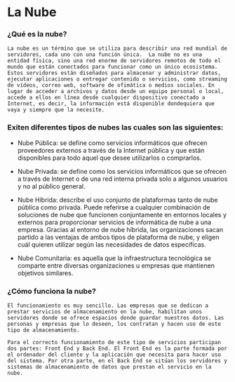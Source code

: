 # La Nube

### ¿Qué es la nube?
    
    La nube es un término que se utiliza para describir una red mundial de servidores, cada uno con una función única.  La nube no es una 
    entidad física, sino una red enorme de servidores remotos de todo el mundo que están conectados para funcionar como un único ecosistema.  
    Estos servidores están diseñados para almacenar y administrar datos, ejecutar aplicaciones o entregar contenido o servicios, como streaming de vídeos, correo web, software de ofimática o medios sociales. En lugar de acceder a archivos y datos desde un equipo personal o local, 
    accede a ellos en línea desde cualquier dispositivo conectado a Internet, es decir, la información está disponible dondequiera que vaya y siempre que la necesite.

### Exiten diferentes tipos de nubes las cuales son las siguientes: 

- Nube Pública: se define como servicios informáticos que ofrecen proveedores externos a través de la Internet pública y que están disponibles para todo aquel que desee utilizarlos o comprarlos.

- Nube Privada: se define como los servicios informáticos que se ofrecen a través de Internet o de una red interna privada solo a algunos usuarios y no al público general.

- Nube Híbrida:  describe el uso conjunto de plataformas tanto de nube pública como privada. Puede referirse a cualquier combinación de soluciones de nube que funcionen conjuntamente en entornos locales y externos para proporcionar servicios de informática de nube a una empresa. Gracias al entorno de nube híbrida, las organizaciones sacan partido a las ventajas de ambos tipos de plataforma de nube, y eligen cuál quieren utilizar según las necesidades de datos específicas.

- Nube Comunitaria: es aquella que la infraestructura tecnológica se comparte entre diversas organizaciones u empresas que mantienen objetivos similares.

### ¿Cómo funciona la nube?

    El funcionamiento es muy sencillo. Las empresas que se dedican a prestar servicios de almacenamiento en la nube, habilitan unos servidores donde se ofrece espacios donde guardar nuestros datos. Las personas y empresas que lo deseen, los contratan y hacen uso de este tipo de almacenamiento.

    Para el correcto funcionamiento de este tipo de servicios participan dos partes: Front End y Back End. El Front End es la parte formada por el ordenador del cliente y la aplicación que necesita para hacer uso del sistema. Por otra parte, en el Back End se sitúan los servidores y sistemas de almacenamiento de datos que prestan el servicio en la nube.
